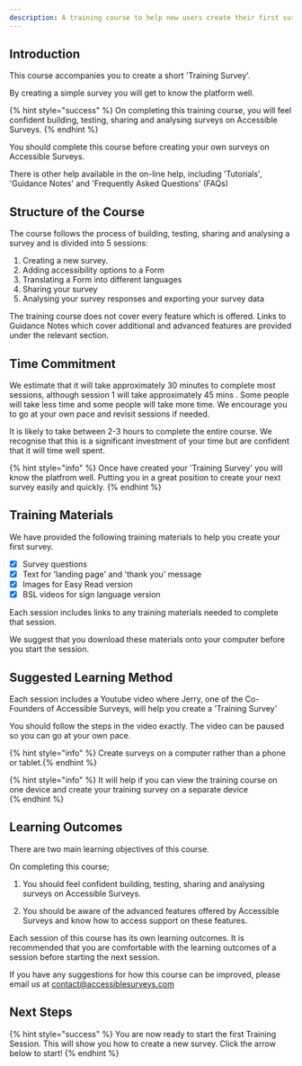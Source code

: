 ```yaml
---
description: A training course to help new users create their first survey.
---
```


## Introduction

This course accompanies you to create a short 'Training Survey'.  

By creating a simple survey you will get to know the platform well.

{% hint style="success" %}
On completing this training course, you will feel confident building, testing, sharing and analysing surveys on Accessible Surveys.
{% endhint %}

You should complete this course before creating your own surveys on Accessible Surveys.

There is other help available in the on-line help, including 'Tutorials', 'Guidance Notes' and 'Frequently Asked Questions' (FAQs)

## Structure of the Course

The course follows the process of building, testing, sharing and analysing a survey and is divided into 5 sessions:

1. Creating a new survey.
2. Adding accessibility options to a Form
3. Translating a Form into different languages
4. Sharing your survey
5. Analysing your survey responses and exporting your survey data

The training course does not cover every feature which is offered. Links to Guidance Notes which cover additional and advanced features are provided under the relevant section.

## Time Commitment

We estimate that it will take approximately 30 minutes to complete most sessions, although session 1 will take approximately 45 mins . Some people will take less time and some people will take more time. We encourage you to go at your own pace and revisit sessions if needed.

It is likely to take between 2-3 hours to complete the entire course. We recognise that this is a significant investment of your time but are confident that it will time well spent.

{% hint style="info" %}
Once have created your 'Training Survey' you will know the platfrom well. Putting you in a great position to create your next survey easily and quickly.
{% endhint %}

## Training Materials

We have provided the following training materials to help you create your first survey.

* [x] Survey questions
* [x] Text for 'landing page' and 'thank you' message
* [x] Images for Easy Read version
* [x] BSL videos for sign language version

Each session includes links to any training materials needed to complete that session. 

We suggest that you download these materials onto your computer before you start the session.

## Suggested Learning Method

Each session includes a Youtube video where Jerry, one of the Co-Founders of Accessible Surveys, will help you create a 'Training Survey'

You should follow the steps in the video exactly. The video can be paused so you can go at your own pace.

{% hint style="info" %}
Create surveys on a computer rather than a phone or tablet.{% endhint %}

{% hint style="info" %}
It will help if you can view the training course on one device and create your training survey on a separate device  
{% endhint %}

## Learning Outcomes

There are two main learning objectives of this course.

On completing this course;

1. You should feel confident building, testing, sharing and analysing surveys on Accessible Surveys.

2. You should be aware of the advanced features offered by Accessible Surveys and know how to access support on these features.

Each session of this course has its own learning outcomes. It is recommended that you are comfortable with the learning outcomes of a session before starting the next session.

If you have any suggestions for how this course can be improved, please email us at contact@accessiblesurveys.com

## Next Steps

{% hint style="success" %}
You are now ready to start the first Training Session. This will show you how to create a new survey. 
Click the arrow below to start!
{% endhint %}
